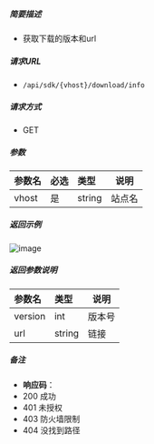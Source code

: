 

    
##### 简要描述

- 获取下载的版本和url

##### 请求URL
- ` /api/sdk/{vhost}/download/info `
  
##### 请求方式
- GET

##### 参数

|参数名|必选|类型|说明|
|:----    |:---|:----- |-----   |
|vhost |是  |string |站点名   |


##### 返回示例 

![image](https://user-images.githubusercontent.com/90588289/133775220-d27777b8-bbd5-42a3-bf67-2e72e2a5e50d.png)

##### 返回参数说明 

|参数名|类型|说明|
|:-----  |:-----|-----                           |
|version |int   |版本号  |
|url |string   |链接  |

##### 备注 

- **响应码**：
 - 200 成功
 - 401 未授权
 - 403 防火墙限制
 - 404 没找到路径



